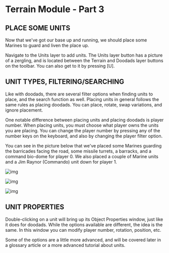 # Terrain Module - Part 3

## PLACE SOME UNITS

Now that we've got our base up and running, we should place some Marines to guard and liven the place up.

Navigate to the Units layer to add units. The Units layer button has a picture of a zergling, and is located between the Terrain and Doodads layer buttons on the toolbar. You can also get to it by pressing [U].

## UNIT TYPES, FILTERING/SEARCHING

Like with doodads, there are several filter options when finding units to place, and the search function as well. Placing units in general follows the same rules as placing doodads. You can place, rotate, swap variations, and ignore placement.

One notable difference between placing units and placing doodads is player number. When placing units, you must choose what player owns the units you are placing. You can change the player number by pressing any of the number keys on the keyboard, and also by changing the player filter option.

You can see in the picture below that we've placed some Marines guarding the barricades facing the road, some missile turrets, a barracks, and a command bio-dome for player 0. We also placed a couple of Marine units and a Jim Raynor (Commando) unit down for player 1.

![img](https://web.archive.org/web/20150309180942im_/http://media.blizzard.com/sc2/game/maps-and-mods/tutorials/terrain/en-us/030-units-placedunitsbottom.jpg)

![img](https://web.archive.org/web/20150309180942im_/http://media.blizzard.com/sc2/game/maps-and-mods/tutorials/terrain/en-us/031-units-placedunitstop.jpg)

![img](https://web.archive.org/web/20150309180942im_/http://media.blizzard.com/sc2/game/maps-and-mods/tutorials/terrain/en-us/032-units-placedunits.jpg)

## UNIT PROPERTIES

Double-clicking on a unit will bring up its Object Properties window, just like it does for doodads. While the options available are different, the idea is the same. In this window you can modify player number, rotation, position, etc.

Some of the options are a little more advanced, and will be covered later in a glossary article or a more advanced tutorial about units.